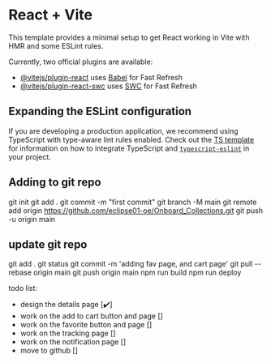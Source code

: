 # React + Vite

This template provides a minimal setup to get React working in Vite with HMR and some ESLint rules.

Currently, two official plugins are available:

- [@vitejs/plugin-react](https://github.com/vitejs/vite-plugin-react/blob/main/packages/plugin-react) uses [Babel](https://babeljs.io/) for Fast Refresh
- [@vitejs/plugin-react-swc](https://github.com/vitejs/vite-plugin-react/blob/main/packages/plugin-react-swc) uses [SWC](https://swc.rs/) for Fast Refresh

## Expanding the ESLint configuration

If you are developing a production application, we recommend using TypeScript with type-aware lint rules enabled. Check out the [TS template](https://github.com/vitejs/vite/tree/main/packages/create-vite/template-react-ts) for information on how to integrate TypeScript and [`typescript-eslint`](https://typescript-eslint.io) in your project.


## Adding to git repo

git init
git add .
git commit -m "first commit"
git branch -M main
git remote add origin https://github.com/eclipse01-oe/Onboard_Collections.git
git push -u origin main

## update git repo

git add .
git status
git commit -m 'adding fav page, and cart page'
git pull --rebase origin main
git push origin main
npm run build
npm run deploy

todo list:

- design the details page [✔️]
- work on the add to cart button and page []
- work on the favorite button and page []
- work on the tracking page []
- work on the notification page []
- move to github []

